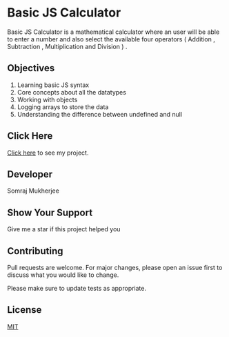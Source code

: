# Basic JS Calculator

Basic JS Calculator is a mathematical calculator where an user will be able to enter a number and also select the available four operators ( Addition , Subtraction , Multiplication and Division ) .

## Objectives

1. Learning basic JS syntax
2. Core concepts about all the datatypes
3. Working with objects
4. Logging arrays to store the data
5. Understanding the difference between undefined and null

## Click Here

[Click here](https://iamsomraj.github.io/Basic-JS-Calculator/index.html) to see my project.

## Developer

Somraj Mukherjee

## Show Your Support

Give me a star if this project helped you

## Contributing

Pull requests are welcome. For major changes, please open an issue first to discuss what you would like to change.

Please make sure to update tests as appropriate.

## License
[MIT](https://choosealicense.com/licenses/mit/)